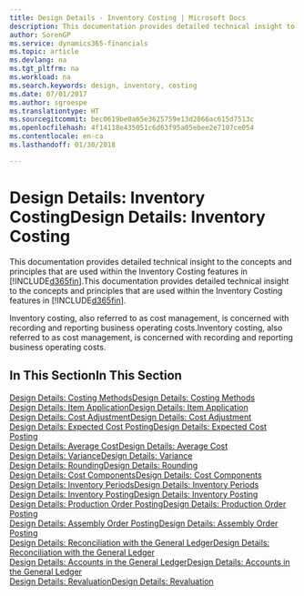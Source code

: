 ```yaml
---
title: Design Details - Inventory Costing | Microsoft Docs
description: This documentation provides detailed technical insight to the concepts and principles that are used within the Inventory Costing features in Finance and Operations, Business edition.
author: SorenGP
ms.service: dynamics365-financials
ms.topic: article
ms.devlang: na
ms.tgt_pltfrm: na
ms.workload: na
ms.search.keywords: design, inventory, costing
ms.date: 07/01/2017
ms.author: sgroespe
ms.translationtype: HT
ms.sourcegitcommit: bec0619be0a65e3625759e13d2866ac615d7513c
ms.openlocfilehash: 4f14118e435051c6d63f95a05ebee2e7107ce054
ms.contentlocale: en-ca
ms.lasthandoff: 01/30/2018

---
```

# <a name="design-details-inventory-costing"></a><span data-ttu-id="7e1af-103">Design Details: Inventory Costing</span><span class="sxs-lookup"><span data-stu-id="7e1af-103">Design Details: Inventory Costing</span></span>
<span data-ttu-id="7e1af-104">This documentation provides detailed technical insight to the concepts and principles that are used within the Inventory Costing features in [!INCLUDE[d365fin](includes/d365fin_md.md)].</span><span class="sxs-lookup"><span data-stu-id="7e1af-104">This documentation provides detailed technical insight to the concepts and principles that are used within the Inventory Costing features in [!INCLUDE[d365fin](includes/d365fin_md.md)].</span></span>  

<span data-ttu-id="7e1af-105">Inventory costing, also referred to as cost management, is concerned with recording and reporting business operating costs.</span><span class="sxs-lookup"><span data-stu-id="7e1af-105">Inventory costing, also referred to as cost management, is concerned with recording and reporting business operating costs.</span></span>  

## <a name="in-this-section"></a><span data-ttu-id="7e1af-106">In This Section</span><span class="sxs-lookup"><span data-stu-id="7e1af-106">In This Section</span></span>  
[<span data-ttu-id="7e1af-107">Design Details: Costing Methods</span><span class="sxs-lookup"><span data-stu-id="7e1af-107">Design Details: Costing Methods</span></span>](design-details-costing-methods.md)  
[<span data-ttu-id="7e1af-108">Design Details: Item Application</span><span class="sxs-lookup"><span data-stu-id="7e1af-108">Design Details: Item Application</span></span>](design-details-item-application.md)  
[<span data-ttu-id="7e1af-109">Design Details: Cost Adjustment</span><span class="sxs-lookup"><span data-stu-id="7e1af-109">Design Details: Cost Adjustment</span></span>](design-details-cost-adjustment.md)  
[<span data-ttu-id="7e1af-110">Design Details: Expected Cost Posting</span><span class="sxs-lookup"><span data-stu-id="7e1af-110">Design Details: Expected Cost Posting</span></span>](design-details-expected-cost-posting.md)  
[<span data-ttu-id="7e1af-111">Design Details: Average Cost</span><span class="sxs-lookup"><span data-stu-id="7e1af-111">Design Details: Average Cost</span></span>](design-details-average-cost.md)  
[<span data-ttu-id="7e1af-112">Design Details: Variance</span><span class="sxs-lookup"><span data-stu-id="7e1af-112">Design Details: Variance</span></span>](design-details-variance.md)  
[<span data-ttu-id="7e1af-113">Design Details: Rounding</span><span class="sxs-lookup"><span data-stu-id="7e1af-113">Design Details: Rounding</span></span>](design-details-rounding.md)  
[<span data-ttu-id="7e1af-114">Design Details: Cost Components</span><span class="sxs-lookup"><span data-stu-id="7e1af-114">Design Details: Cost Components</span></span>](design-details-cost-components.md)  
[<span data-ttu-id="7e1af-115">Design Details: Inventory Periods</span><span class="sxs-lookup"><span data-stu-id="7e1af-115">Design Details: Inventory Periods</span></span>](design-details-inventory-periods.md)  
[<span data-ttu-id="7e1af-116">Design Details: Inventory Posting</span><span class="sxs-lookup"><span data-stu-id="7e1af-116">Design Details: Inventory Posting</span></span>](design-details-inventory-posting.md)  
[<span data-ttu-id="7e1af-117">Design Details: Production Order Posting</span><span class="sxs-lookup"><span data-stu-id="7e1af-117">Design Details: Production Order Posting</span></span>](design-details-production-order-posting.md)  
[<span data-ttu-id="7e1af-118">Design Details: Assembly Order Posting</span><span class="sxs-lookup"><span data-stu-id="7e1af-118">Design Details: Assembly Order Posting</span></span>](design-details-assembly-order-posting.md)  
[<span data-ttu-id="7e1af-119">Design Details: Reconciliation with the General Ledger</span><span class="sxs-lookup"><span data-stu-id="7e1af-119">Design Details: Reconciliation with the General Ledger</span></span>](design-details-reconciliation-with-the-general-ledger.md)  
[<span data-ttu-id="7e1af-120">Design Details: Accounts in the General Ledger</span><span class="sxs-lookup"><span data-stu-id="7e1af-120">Design Details: Accounts in the General Ledger</span></span>](design-details-accounts-in-the-general-ledger.md)  
[<span data-ttu-id="7e1af-121">Design Details: Revaluation</span><span class="sxs-lookup"><span data-stu-id="7e1af-121">Design Details: Revaluation</span></span>](design-details-revaluation.md)

